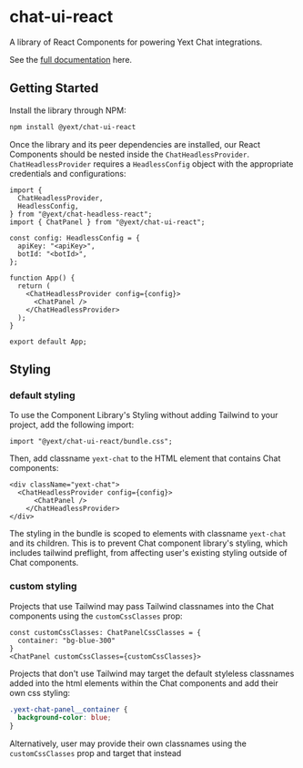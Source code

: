 # chat-ui-react

A library of React Components for powering Yext Chat integrations.

See the [full documentation](./docs/chat-ui-react.md) here.

## Getting Started

Install the library through NPM:

```bash
npm install @yext/chat-ui-react
```

Once the library and its peer dependencies are installed, our React Components should be nested inside the `ChatHeadlessProvider`. `ChatHeadlessProvider` requires a `HeadlessConfig` object with the appropriate credentials and configurations:

```tsx
import {
  ChatHeadlessProvider,
  HeadlessConfig,
} from "@yext/chat-headless-react";
import { ChatPanel } from "@yext/chat-ui-react";

const config: HeadlessConfig = {
  apiKey: "<apiKey>",
  botId: "<botId>",
};

function App() {
  return (
    <ChatHeadlessProvider config={config}>
      <ChatPanel />
    </ChatHeadlessProvider>
  );
}

export default App;
```

## Styling

### default styling

To use the Component Library's Styling without adding Tailwind to your project, add the following import:

```tsx
import "@yext/chat-ui-react/bundle.css";
```

Then, add classname `yext-chat` to the HTML element that contains Chat components:

```tsx
<div className="yext-chat">
  <ChatHeadlessProvider config={config}>
      <ChatPanel />
    </ChatHeadlessProvider>
</div>
```

The styling in the bundle is scoped to elements with classname `yext-chat` and its children.
This is to prevent Chat component library's styling, which includes tailwind preflight, from
affecting user's existing styling outside of Chat components.

### custom styling

Projects that use Tailwind may pass Tailwind classnames into the Chat components using the `customCssClasses` prop:

```tsx
const customCssClasses: ChatPanelCssClasses = {
  container: "bg-blue-300"
}
<ChatPanel customCssClasses={customCssClasses}>
```

Projects that don't use Tailwind may target the default styleless classnames added into the html elements within the Chat components and add their own css styling:

```css
.yext-chat-panel__container {
  background-color: blue;
}
```

Alternatively, user may provide their own classnames using the `customCssClasses` prop and target that instead
